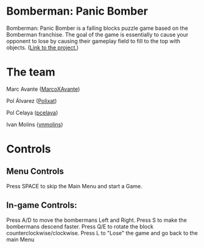 # Bomberman: Panic Bomber
Bomberman: Panic Bomber is a falling blocks puzzle game based on the Bomberman franchise. The goal of the game is essentially to cause your opponent to lose by causing their gameplay field to fill to the top with objects.
([Link to the project.](https://github.com/33games/bomberpanic))

# The team
Marc Avante ([MarcoXAvante](https://github.com/MarcoXAvante))

Pol Álvarez ([Polixat](https://github.com/Polixat))

Pol Celaya ([pcelaya](https://github.com/pcelaya))

Ivan Molins ([vnmolins](https://github.com/vnmolins))

# Controls
## Menu Controls
Press SPACE to skip the Main Menu and start a Game.

## In-game Controls:
Press A/D to move the bombermans Left and Right.
Press S to make the bombermans descend faster.
Press Q/E to rotate the block counterclockwise/clockwise.
Press L to "Lose" the game and go back to the main Menu
